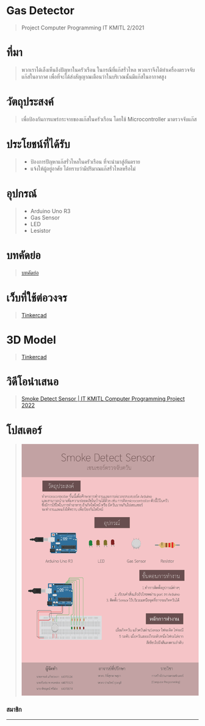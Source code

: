 # Gas Detector
> Project Computer Programming IT KMITL 2/2021
# ที่มา
  > พวกเราได้เล็งเห็นถึงปัญหาในครัวเรือน ในกรณีที่แก๊สรั่วไหล พวกเราจึงได้ทำเครื่องตรวจจับแก๊สในอากาศ เพื่อที่จะได้ส่งสัญญาณเตือนว่าในบริเวณนั้นมีแก๊สในอากาศสูง
# วัตถุประสงค์
> เพื่อป้องกันการแพร่กระจายของแก๊สในครัวเรือน โดยใช้  Microcontroller มาตรวจจับแก๊ส
# ประโยชน์ที่ได้รับ
> * ป้องการปัญหาแก๊สรั่วไหลในครัวเรือน ที่จะนำมาสู่อันตราย
> * แจ้งให้ผู้อยู่อาศัย ได้ทราบว่ามีปริมาณแก๊สรั่วไหลหรือไม่
# อุปกรณ์
> * Arduino Uno R3
> * Gas Sensor
> * LED
> * Lesistor
# บทคัดย่อ
> [บทคัดย่อ](https://docs.google.com/document/d/1QJhKXMBHFhQIcRQay6QXLjgT2K9Bn8pqgYMzIpaahwA/edit)
# เว็บที่ใช้ต่อวงจร
> [Tinkercad](https://www.tinkercad.com/things/cs5DJcWUfS2-smoke-detec/editel?sharecode=AQy-P4OdKnqkz5EzkNHKk1oJHeO5jNYHqsHJWZ6XuS0)
# 3D Model
> [Tinkercad](https://www.tinkercad.com/things/4V4M1iAyF9z-gas-detec/edit?sharecode=xNeBRsA9llxn-WhZIB_7XVRFn2TK7EEEOeGhVjHDrWo)
# วิดีโอนำเสนอ
> [Smoke Detect Sensor | IT KMITL Computer Programming Project 2022](https://www.youtube.com/watch?v=h6BTQJ6wfGs&feature=youtu.be)
# โปสเตอร์
>  ![Poster](Poster/poster.jpg)
### สมาชิก
---
